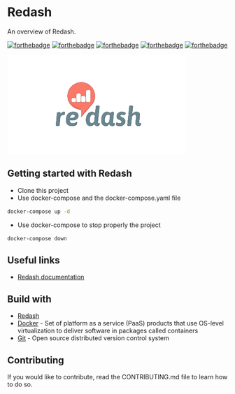 # Redash

An overview of Redash.

[![forthebadge](https://forthebadge.com/images/badges/you-didnt-ask-for-this.svg)](http://forthebadge.com) [![forthebadge](https://forthebadge.com/images/badges/contains-technical-debt.svg)](http://forthebadge.com)  [![forthebadge](https://forthebadge.com/images/badges/check-it-out.svg)](http://forthebadge.com)  [![forthebadge](https://forthebadge.com/images/badges/built-with-love.svg)](http://forthebadge.com) [![forthebadge](https://forthebadge.com/images/badges/works-on-my-machine.svg)](http://forthebadge.com)

![Redash](./images/redash.png)

## Getting started with Redash

* Clone this project
* Use docker-compose and the docker-compose.yaml file

```bat
docker-compose up -d
```

* Use docker-compose to stop properly the project

```bat
docker-compose down
```

## Useful links

* [Redash documentation](https://redash.io/help/user-guide/getting-started)

## Build with

* [Redash](https://redash.io/)
* [Docker](https://www.docker.com/) - Set of platform as a service (PaaS) products that use OS-level virtualization to deliver software in packages called containers
* [Git](https://git-scm.com) - Open source distributed version control system

## Contributing

If you would like to contribute, read the CONTRIBUTING.md file to learn how to do so.
